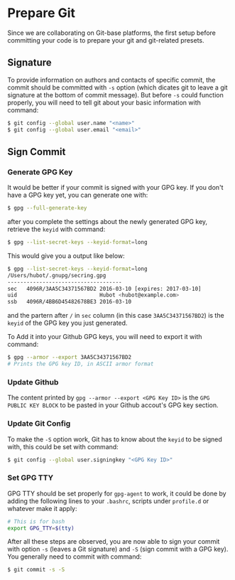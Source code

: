 # Prepare Git

Since we are collaborating on Git-base platforms, the first setup before committing your code is to prepare your git and git-related presets.

## Signature

To provide information on authors and contacts of specific commit, the commit should be committed with `-s` option (which dicates git to leave a git signature at the bottom of commit message). But before `-s` could function properly, you will need to tell git about your basic information with command:

```bash
$ git config --global user.name "<name>"
$ git config --global user.email "<email>"
```

## Sign Commit

### Generate GPG Key

It would be better if your commit is signed with your GPG key. If you don't have a GPG key yet, you can generate one with:

```bash
$ gpg --full-generate-key
```

after you complete the settings about the newly generated GPG key, retrieve the `keyid` with command:

```bash
$ gpg --list-secret-keys --keyid-format=long
```

This would give you a output like below:

```bash
$ gpg --list-secret-keys --keyid-format=long
/Users/hubot/.gnupg/secring.gpg
------------------------------------
sec   4096R/3AA5C34371567BD2 2016-03-10 [expires: 2017-03-10]
uid                          Hubot <hubot@example.com>
ssb   4096R/4BB6D45482678BE3 2016-03-10
```

and the partern after `/` in `sec` column (in this case `3AA5C34371567BD2`) is the `keyid` of the GPG key you just generated.

To Add it into your Github GPG keys, you will need to export it with command:

```bash
$ gpg --armor --export 3AA5C34371567BD2
# Prints the GPG key ID, in ASCII armor format
```

### Update Github

The content printed by `gpg --armor --export <GPG Key ID>` is the `GPG PUBLIC KEY BLOCK` to be pasted in your Github accout's GPG key section.

### Update Git Config

To make the `-S` option work, Git has to know about the `keyid` to be signed with, this could be set with command:

```bash
$ git config --global user.signingkey "<GPG Key ID>"
```

### Set GPG TTY

GPG TTY should be set properly for `gpg-agent` to work, it could be done by adding the following lines to your `.bashrc`, scripts under `profile.d` or whatever make it apply:

```bash
# This is for bash
export GPG_TTY=$(tty)
```

After all these steps are observed, you are now able to sign your commit with option `-s` (leaves a Git signature) and `-S` (sign commit with a GPG key). You generally need to commit with command:

```bash
$ git commit -s -S
```

